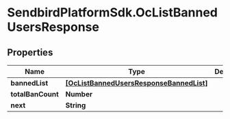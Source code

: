# SendbirdPlatformSdk.OcListBannedUsersResponse

## Properties

Name | Type | Description | Notes
------------ | ------------- | ------------- | -------------
**bannedList** | [**[OcListBannedUsersResponseBannedList]**](OcListBannedUsersResponseBannedList.md) |  | [optional] 
**totalBanCount** | **Number** |  | [optional] 
**next** | **String** |  | [optional] 


